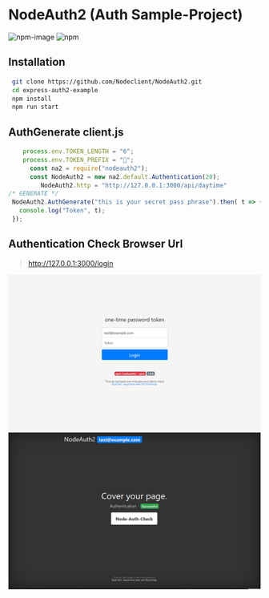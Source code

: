 # NodeAuth2 (Auth Sample-Project)
![npm-image]
![npm](https://img.shields.io/npm/dt/nodeauth2)

## Installation
```bash
 git clone https://github.com/Nodeclient/NodeAuth2.git
 cd express-auth2-example
 npm install
 npm run start
```

## AuthGenerate client.js
```js
	process.env.TOKEN_LENGTH = "6";
	process.env.TOKEN_PREFIX = "🔑";
	  const na2 = require("nodeauth2");
	  const NodeAuth2 = new na2.default.Authentication(20);
         NodeAuth2.http = "http://127.0.0.1:3000/api/daytime"
/* GENERATE */
 NodeAuth2.AuthGenerate("this is your secret pass phrase").then( t => {
   console.log("Token", t);
 }); 
```

## Authentication Check Browser Url
> http://127.0.0.1:3000/login

![nodeAuth2 login](https://github.com/Nodeclient/NodeAuth2/raw/master/express-auth2-example/screen_images/login.PNG)
![nodeAuth2 check](https://github.com/Nodeclient/NodeAuth2/raw/master/express-auth2-example/screen_images/check.PNG)

   [npm-image]: https://img.shields.io/npm/v/nodeauth2.svg?style=flat 
   [npm-url]: https://npmjs.org/package/nodeauth2 
